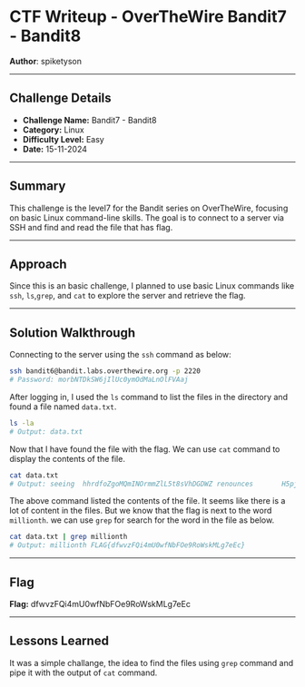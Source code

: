 # CTF Writeup - **OverTheWire Bandit7 - Bandit8**

**Author**: spiketyson  

---

## Challenge Details

- **Challenge Name:** Bandit7 - Bandit8
- **Category:** Linux
- **Difficulty Level:** Easy
- **Date:** 15-11-2024

---

## Summary

This challenge is the level7 for the Bandit series on OverTheWire, focusing on basic Linux command-line skills. The goal is to connect to a server via SSH and find and read the file that has flag.

---

## Approach

Since this is an basic challenge, I planned to use basic Linux commands like `ssh`, `ls`,`grep`, and `cat` to explore the server and retrieve the flag.

---

## Solution Walkthrough

Connecting to the server using the `ssh` command as below:

```bash
ssh bandit6@bandit.labs.overthewire.org -p 2220
# Password: morbNTDkSW6jIlUc0ymOdMaLnOlFVAaj
```

After logging in, I used the `ls` command to list the files in the directory and found a file named `data.txt`.

```bash
ls -la
# Output: data.txt
```

Now that I have found the file with the flag. We can use `cat` command to display the contents of the file. 

```bash
cat data.txt
# Output: seeing  hhrdfoZgoMQmINOrmmZlL5t8sVhDGDWZ renounces       H5pjlsprVRLLDbiSKtxAIG6NSBCkmzq2 ...
```

The above command listed the contents of the file. It seems like there is a lot of content in the files. But we know that the flag is next to the word `millionth`. we can use `grep` for search for the word in the file as below. 

```bash
cat data.txt | grep millionth
# Output: millionth FLAG{dfwvzFQi4mU0wfNbFOe9RoWskMLg7eEc}
```
---

## Flag

**Flag:** dfwvzFQi4mU0wfNbFOe9RoWskMLg7eEc

---

## Lessons Learned

It was a simple challange, the idea to find the files using `grep` command and pipe it with the output of `cat` command.